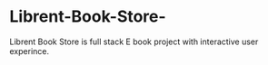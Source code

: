 # Librent-Book-Store-
 Librent Book Store is full stack E book project with interactive user experince.
